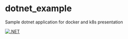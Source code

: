 # dotnet_example
Sample dotnet application for docker and k8s presentation

[![.NET](https://github.com/xavero/dotnet_example/actions/workflows/dotnet.yml/badge.svg)](https://github.com/xavero/dotnet_example/actions/workflows/dotnet.yml)
